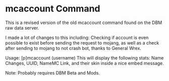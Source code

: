# mcaccount Command
This is a revised version of the old mcaccount command found on the DBM raw data server.

I made a lot of changes to this including: Checking if account is even possible to exist before sending
the request to mojang, as well as a check after sending to mojang to not crash bot, thanks to General Wrex.

Usage: [p]mcaccount (username)
This will display the following stats: Name Changes, UUID, NameMC Link, and their skin inside a nice embed message.

Note: Probably requires DBM Beta and Mods.